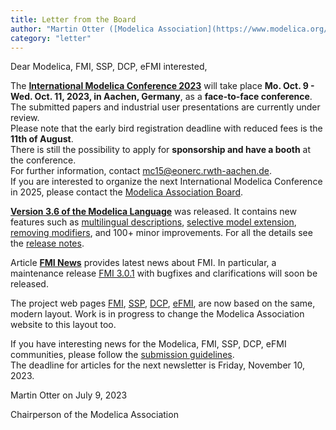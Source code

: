 ```yaml
---
title: Letter from the Board
author: "Martin Otter ([Modelica Association](https://www.modelica.org/))"
category: "letter"
---
```


Dear Modelica, FMI, SSP, DCP, eFMI interested,

The **[International Modelica Conference 2023](https://2023.international.conference.modelica.org/)** will take place
**Mo. Oct. 9 - Wed. Oct. 11, 2023, in Aachen, Germany**, as a **face-to-face conference**. 
The submitted papers and industrial user presentations are currently under review.<br>
Please note that the early bird registration deadline with reduced fees is the **11th of August**.<br>
There is still the possibility to apply for **sponsorship and have a booth** at the conference.<br>
For further information, contact [mc15@eonerc.rwth-aachen.de](mailto:mc15@eonerc.rwth-aachen.de).<br>
If you are interested to organize the next International Modelica Conference in 2025, please contact
the [Modelica Association Board](mailto:board@modelica.org).

**[Version 3.6 of the Modelica Language](https://specification.modelica.org/maint/3.6/)** was released. 
It contains new features such as [multilingual descriptions](https://specification.modelica.org/master/packages.html#multilingual-descriptions), 
[selective model extension](https://specification.modelica.org/master/inheritance-modification-and-redeclaration.html#selective-model-extension),
[removing modifiers](https://specification.modelica.org/master/inheritance-modification-and-redeclaration.html#removing-modifiers-break),
and 100+ minor improvements.
For all the details see the [release notes](https://specification.modelica.org/master/modelica-revision-history.html#main-changes-in-modelica-3-6).

Article **[FMI News](fmi_news.html)** provides latest news about FMI. In particular,
a maintenance release [FMI 3.0.1](https://github.com/modelica/fmi-standard/releases/) with bugfixes and clarifications will soon be released.

The project web pages 
[FMI](https://fmi-standard.org/), 
[SSP](https://ssp-standard.org/), 
[DCP](https://dcp-standard.org/),
[eFMI](https://www.efmi-standard.org/),
are now based on the same, modern layout.
Work is in progress to change the Modelica Association website to this layout too.

If you have interesting news for the Modelica, FMI, SSP, DCP, eFMI communities, please 
follow the [submission guidelines](https://newsletter.modelica.org/submission-guidelines.html).<br>
The deadline for articles for the next newsletter is Friday, November 10, 2023.

Martin Otter on July 9, 2023

Chairperson of the Modelica Association

